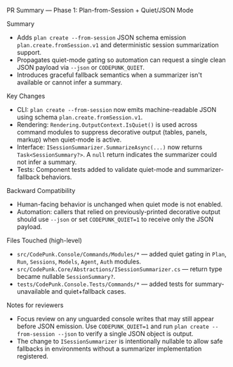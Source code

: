 PR Summary — Phase 1: Plan-from-Session + Quiet/JSON Mode

Summary
- Adds `plan create --from-session` JSON schema emission `plan.create.fromSession.v1` and deterministic session summarization support.
- Propagates quiet-mode gating so automation can request a single clean JSON payload via `--json` or `CODEPUNK_QUIET`.
- Introduces graceful fallback semantics when a summarizer isn't available or cannot infer a summary.

Key Changes
- CLI: `plan create --from-session` now emits machine-readable JSON using schema `plan.create.fromSession.v1`.
- Rendering: `Rendering.OutputContext.IsQuiet()` is used across command modules to suppress decorative output (tables, panels, markup) when quiet-mode is active.
- Interface: `ISessionSummarizer.SummarizeAsync(...)` now returns `Task<SessionSummary?>`. A `null` return indicates the summarizer could not infer a summary.
- Tests: Component tests added to validate quiet-mode and summarizer-fallback behaviors.

Backward Compatibility
- Human-facing behavior is unchanged when quiet mode is not enabled.
- Automation: callers that relied on previously-printed decorative output should use `--json` or set `CODEPUNK_QUIET=1` to receive only the JSON payload.

Files Touched (high-level)
- `src/CodePunk.Console/Commands/Modules/*` — added quiet gating in `Plan`, `Run`, `Sessions`, `Models`, `Agent`, `Auth` modules.
- `src/CodePunk.Core/Abstractions/ISessionSummarizer.cs` — return type became nullable `SessionSummary?`.
- `tests/CodePunk.Console.Tests/Commands/*` — added tests for summary-unavailable and quiet+fallback cases.

Notes for reviewers
- Focus review on any unguarded console writes that may still appear before JSON emission. Use `CODEPUNK_QUIET=1` and run `plan create --from-session --json` to verify a single JSON object is output.
- The change to `ISessionSummarizer` is intentionally nullable to allow safe fallbacks in environments without a summarizer implementation registered.
